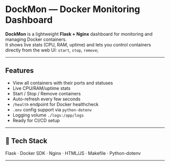 # DockMon — Docker Monitoring Dashboard

**DockMon** is a lightweight **Flask + Nginx** dashboard for monitoring and managing Docker containers.  
It shows live stats (CPU, RAM, uptime) and lets you control containers directly from the web UI: `start`, `stop`, `remove`;

---

## Features

- View all containers with their ports and statuses  
- Live CPU/RAM/uptime stats  
- Start / Stop / Remove containers  
- Auto-refresh every few seconds  
- `/health` endpoint for Docker healthcheck  
- `.env` config support via `python-dotenv`  
- Logging volume `./logs:/app/logs`  
- Ready for CI/CD setup  

---

## 🧱 Tech Stack

Flask · Docker SDK · Nginx · HTML/JS · Makefile · Python-dotenv

---
